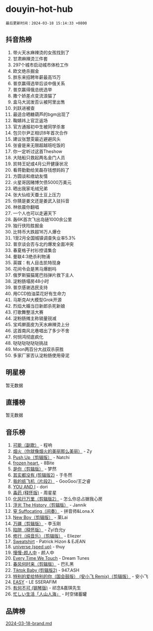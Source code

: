 # douyin-hot-hub

`最后更新时间：2024-03-18 15:14:33 +0800`

## 抖音热榜

1. 带火天水麻辣烫的女孩找到了
1. 甘肃麻辣烫三件套
1. 297个城市启动城市体检工作
1. 欧文绝杀掘金
1. 胖东来招聘年薪最高15万
1. 普京赢得选举后谈中俄关系
1. 普京赢得俄总统选举
1. 撒个娇差点变流浪猫了
1. 盒马大润发否认被阿里出售
1. 刘跃进被查
1. 最适合晒糖葫芦的bgm出现了
1. 鞠婧祎上官芷返场
1. 官方通报初中生被同学杀害
1. 包贝尔尹正相识8年首次合作
1. 建议张慧雯最近避避风头
1. 张睿是来无限超越班吃饭的
1. 你一定听过这首Theshow
1. 大陆船只救起两名金门人员
1. 凯特王妃或4月公开健康状况
1. 看蒋勤勤给吴磊存钱想妈妈了
1. 方圆谈和痞幼友情
1. 火星哥因赌博欠债5000万美元
1. 晒出我家毛绒兄弟
1. 张大仙给天蚕土豆上压力
1. 你猜是姜文还是姜武入驻抖音
1. 林依晨你翻唱
1. 一个人也可以走遍天下
1. 轰6K首次飞出岛链1000余公里
1. 独行侠险胜掘金
1. 比特币大跌超16万人爆仓
1. 1至2月全国城镇调查失业率5.3%
1. 普京谈会否与北约爆发全面冲突
1. 春夏格子衬衫控请集合
1. 曼联4:3绝杀利物浦
1. 英媒：有人目击凯特现身
1. 花间令会是黑马爆剧吗
1. 俄罗斯猫猫尾巴挡弹片救下主人
1. 淀粉肠塌房48小时
1. 普京感谢选民支持
1. 用CCD拍油菜花好有生命力
1. 马斯克AI大模型Grok开源
1. 烈焰大婚当日新郎杀死新娘
1. 打歌舞整活大赛
1. 淀粉肠摊主称销量锐减
1. 宝鸡擀面皮为天水麻辣烫上分
1. 这首南风北巷唱出了多少不舍
1. 何悯鸿彻底疯化
1. 哒哒哒哒哒哒挑战
1. Moon两百分大战双杀获胜
1. 多家厂家否认淀粉肠使用骨泥

## 明星榜

暂无数据

## 直播榜

暂无数据

## 音乐榜

1. [可能（副歌）](https://sf5-hl-cdn-tos.douyinstatic.com/obj/tos-cn-ve-2774/cde1731888894259b333569393c2fb51) - 程响
1. [烟火（你就像烟火的美丽那么美丽）](https://sf3-cdn-tos.douyinstatic.com/obj/tos-cn-ve-2774/oAO9ggQMdM8D1dpPfLvFaVQw0xXeWzFweHCR9A) - Zy
1. [Push Up（剪辑版）](https://sf3-cdn-tos.douyinstatic.com/obj/tos-cn-ve-2774/oUZ8lAerCPgMmOQlO6CfhjyIIBRt81GjNgzqt4) - Natchi
1. [frozen heart.](https://sf6-cdn-tos.douyinstatic.com/obj/tos-cn-ve-2774/oIIWJfyjIACZA9zQMtnJ6hQQhFC4vhCupoRBsO) - 8Bite
1. [是你（剪辑版）](https://sf3-cdn-tos.douyinstatic.com/obj/tos-cn-ve-2774/46019dae783c4c969944217fe1cfafc4) - 梦然
1. [其实都没有 (剪辑版2)](https://sf5-hl-cdn-tos.douyinstatic.com/obj/tos-cn-ve-2774/oEBNQenHZtBhxYjGgUDQk0BCHTigQafgFlbQ7k) - 于冬然
1. [我的纸飞机（片段2）](https://sf3-cdn-tos.douyinstatic.com/obj/tos-cn-ve-2774/oM2ZrKcg2CD5AeRB2gkeXOFB1IxAGJdZPazYHf) - GooGoo/王之睿
1. [YOU AND I](https://sf3-cdn-tos.douyinstatic.com/obj/tos-cn-ve-2774/owHneC9pQaAQy2eFQdrfDbsugDhXJYFWBDZzAH) - dori
1. [毒药 (释怀版)](https://sf5-hl-cdn-tos.douyinstatic.com/obj/tos-cn-ve-2774/oYILMEAzspdZBIzy4frJNB8ZHPHWAhiwowd4Ad) - 周星星
1. [化风行万里（剪辑版2）](https://sf5-hl-cdn-tos.douyinstatic.com/obj/tos-cn-ve-2774/oEWQJsIQhzBfrhMgczsZDgNaiFzvgAwMHPtyTB) - 怎么你总占据我心房
1. [浮光 The History（剪辑版）](https://sf5-hl-cdn-tos.douyinstatic.com/obj/tos-cn-ve-2774/oIkABGgUD0nCgDneOBBKSj79UBoAZtQjIi3fbl) - Jannik
1. [窒 Suffocating（间奏）](https://sf6-cdn-tos.douyinstatic.com/obj/tos-cn-ve-2774/oUtBYAhssQz2sxQrNTY6fxtgNBhJ1yMWh7IlWS) - 拼音师&Lona.X
1. [New Boy（剪辑版）](https://sf5-hl-cdn-tos.douyinstatic.com/obj/tos-cn-ve-2774/oAozkaGFcPxBerw7nBQfYf8z6CgCZAblDka2cl) - 莱Lai
1. [万疆（剪辑版）](https://sf5-hl-cdn-tos.douyinstatic.com/obj/tos-cn-ve-2774/ooG7oVgFlDTelKCjCsTTobQvbdtj1BBQXnfZd8) - 李玉刚
1. [陷阱（释怀版）](https://sf6-cdn-tos.douyinstatic.com/obj/tos-cn-ve-2774/oE8C21LeZrzKLDFfQYgMzx4GAIHageG5IzayY7) - Zy/白允y
1. [修行（纯音乐）（剪辑版）](https://sf6-cdn-tos.douyinstatic.com/obj/tos-cn-ve-2774/oconjmgByUNptBMJQHMAjSTCDeDxaSDQxgbeZk) - Eliezer
1. [Sweatshirt](https://sf5-hl-cdn-tos.douyinstatic.com/obj/tos-cn-ve-2774/oIljDAEhoLZWOUjICBfkC4Uzg1QB1BFgNfItyL) - Patrick Hizon & EJEAN
1. [universe (sped up)](https://sf6-cdn-tos.douyinstatic.com/obj/tos-cn-ve-2774/oIQnurQLDCsdYeegkM4CKuVb23MZBXtX6QB8bv) - thuy
1. [慢慢-颜人中](https://sf5-hl-cdn-tos.douyinstatic.com/obj/tos-cn-ve-2774/ocjHNfBXdBxQNC8ZGAeoLMFTUgtBg8bkExunDC) - 颜人中
1. [Every Time We Touch](https://sf6-cdn-tos.douyinstatic.com/obj/tos-cn-ve-2774/ogN6lUKQeBBfEVhIOMikG1CcJjugxk1tztZyhP) - Dream Tunes
1. [春风何时来（剪辑版）](https://sf5-hl-cdn-tos.douyinstatic.com/obj/tos-cn-ve-2774/owVZktEaoxHvc3Qbtf20XZgIDfCsFBLavBTl1M) - 巴扎黑
1. [Tiktok Baby (剪辑版2)](https://sf5-hl-cdn-tos.douyinstatic.com/obj/tos-cn-ve-2774/409234e9be76489d9e51cf47453104f6) - 947.ASH
1. [特别的爱给特别的你（国会鼓版） (安小飞 Remix)（剪辑版）](https://sf5-hl-cdn-tos.douyinstatic.com/obj/tos-cn-ve-2774/5d58984f252449de868a9b52f362d751) - 安小飞
1. [EASY](https://sf6-cdn-tos.douyinstatic.com/obj/tos-cn-ve-2774/o0YWmCNo0QdVFEYlu0FfBBgNSie9S0Q5ZqDltv) - LE SSERAFIM
1. [有何不可 (钢琴版)](https://sf5-hl-cdn-tos.douyinstatic.com/obj/tos-cn-ve-2774/7bee6314dd404650b8923035b853e5ee) - 祁念&嘉琪先生
1. [忙しい生活「人山人海」](https://sf5-hl-cdn-tos.douyinstatic.com/obj/tos-cn-ve-2774/85e45ba5b18b40789757286816d99665) - 时空储蓄罐

## 品牌榜

[2024-03-18-brand.md](2024-03-18-brand.md)
